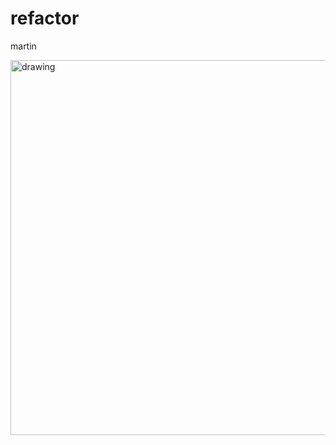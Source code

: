 # refactor
martin

<img src="https://user-images.githubusercontent.com/755710/53687915-2538f300-3d09-11e9-98e3-59dce588b500.png" alt="drawing" width="600"/>

